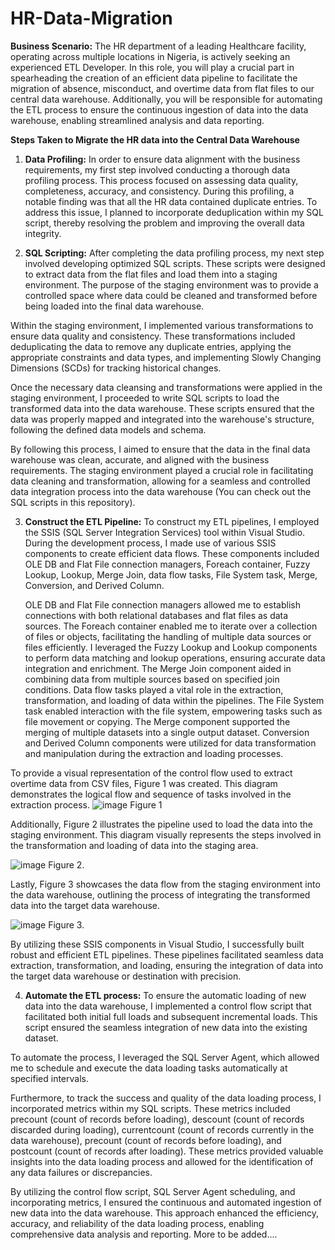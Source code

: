 # HR-Data-Migration
**Business Scenario:** The HR department of a leading Healthcare facility, operating across multiple locations in Nigeria, is actively seeking an experienced ETL Developer. In this role, you will play a crucial part in spearheading the creation of an efficient data pipeline to facilitate the migration of absence, misconduct, and overtime data from flat files to our central data warehouse. Additionally, you will be responsible for automating the ETL process to ensure the continuous ingestion of data into the data warehouse, enabling streamlined analysis and data reporting.


**Steps Taken to Migrate the HR data into the Central Data Warehouse**
1. **Data Profiling:** In order to ensure data alignment with the business requirements, my first step involved conducting a thorough data profiling process. This process focused on assessing data quality, completeness, accuracy, and consistency. During this profiling, a notable finding was that all the HR data contained duplicate entries. To address this issue, I planned to incorporate deduplication within my SQL script, thereby resolving the problem and improving the overall data integrity.
   
2. **SQL Scripting:** After completing the data profiling process, my next step involved developing optimized SQL scripts. These scripts were designed to extract data from the flat files and load them into a staging environment. The purpose of the staging environment was to provide a controlled space where data could be cleaned and transformed before being loaded into the final data warehouse.

Within the staging environment, I implemented various transformations to ensure data quality and consistency. These transformations included deduplicating the data to remove any duplicate entries, applying the appropriate constraints and data types, and implementing Slowly Changing Dimensions (SCDs) for tracking historical changes.

Once the necessary data cleansing and transformations were applied in the staging environment, I proceeded to write SQL scripts to load the transformed data into the data warehouse. These scripts ensured that the data was properly mapped and integrated into the warehouse's structure, following the defined data models and schema.

By following this process, I aimed to ensure that the data in the final data warehouse was clean, accurate, and aligned with the business requirements. The staging environment played a crucial role in facilitating data cleaning and transformation, allowing for a seamless and controlled data integration process into the data warehouse (You can check out the SQL scripts in this repository).

3. **Construct the ETL Pipeline:** To construct my ETL pipelines, I employed the SSIS (SQL Server Integration Services) tool within Visual Studio. During the development process, I made use of various SSIS components to create efficient data flows. These components included OLE DB and Flat File connection managers, Foreach container, Fuzzy Lookup, Lookup, Merge Join, data flow tasks, File System task, Merge, Conversion, and Derived Column.

    OLE DB and Flat File connection managers allowed me to establish connections with both relational databases and flat files as data sources.
    The Foreach container enabled me to iterate over a collection of files or objects, facilitating the handling of multiple data sources or files efficiently.
    I leveraged the Fuzzy Lookup and Lookup components to perform data matching and lookup operations, ensuring accurate data integration and enrichment.
    The Merge Join component aided in combining data from multiple sources based on specified join conditions.
    Data flow tasks played a vital role in the extraction, transformation, and loading of data within the pipelines.
    The File System task enabled interaction with the file system, empowering tasks such as file movement or copying.
    The Merge component supported the merging of multiple datasets into a single output dataset.
    Conversion and Derived Column components were utilized for data transformation and manipulation during the extraction and loading processes.


To provide a visual representation of the control flow used to extract overtime data from CSV files, Figure 1 was created. This diagram demonstrates the logical flow and sequence of tasks involved in the extraction process.
![image](https://github.com/okwoli200/HR-Data-Migration/assets/99350558/13739c09-76ee-41bc-824b-2f8e02e86003)
Figure 1


Additionally, Figure 2 illustrates the pipeline used to load the data into the staging environment. This diagram visually represents the steps involved in the transformation and loading of data into the staging area.


 ![image](https://github.com/okwoli200/HR-Data-Migration/assets/99350558/a4e1a8a2-8939-4b19-9a53-62d8552b5f6a)
Figure 2.

Lastly, Figure 3 showcases the data flow from the staging environment into the data warehouse, outlining the process of integrating the transformed data into the target data warehouse.


![image](https://github.com/okwoli200/HR-Data-Migration/assets/99350558/91621f04-3c93-477f-b4b4-ec0709bd7096)
Figure 3.

By utilizing these SSIS components in Visual Studio, I successfully built robust and efficient ETL pipelines. These pipelines facilitated seamless data extraction, transformation, and loading, ensuring the integration of data into the target data warehouse or destination with precision.

4. **Automate the ETL process:** To ensure the automatic loading of new data into the data warehouse, I implemented a control flow script that facilitated both initial full loads and subsequent incremental loads. This script ensured the seamless integration of new data into the existing dataset.

To automate the process, I leveraged the SQL Server Agent, which allowed me to schedule and execute the data loading tasks automatically at specified intervals.

Furthermore, to track the success and quality of the data loading process, I incorporated metrics within my SQL scripts. These metrics included precount (count of records before loading), descount (count of records discarded during loading), currentcount (count of records currently in the data warehouse), precount (count of records before loading), and postcount (count of records after loading). These metrics provided valuable insights into the data loading process and allowed for the identification of any data failures or discrepancies.

By utilizing the control flow script, SQL Server Agent scheduling, and incorporating metrics, I ensured the continuous and automated ingestion of new data into the data warehouse. This approach enhanced the efficiency, accuracy, and reliability of the data loading process, enabling comprehensive data analysis and reporting.
More to be added....